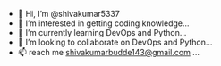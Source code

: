- 👋 Hi, I’m @shivakumar5337
- 👀 I’m interested in getting coding knowledge...
- 🌱 I’m currently learning DevOps and Python...
- 💞️ I’m looking to collaborate on DevOps and Python...
- 📫 reach me shivakumarbudde143@gmail.com  ...

<!---
shivakumar5337/shivakumar5337 is a ✨ special ✨ repository because its `README.md` (this file) appears on your GitHub profile.
You can click the Preview link to take a look at your changes.
--->
